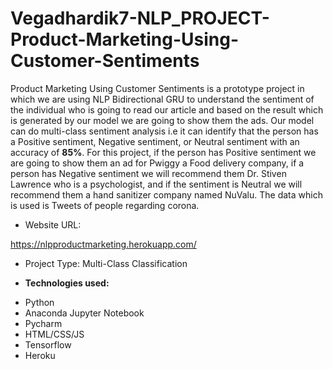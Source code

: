 # Vegadhardik7-NLP_PROJECT-Product-Marketing-Using-Customer-Sentiments
Product Marketing Using Customer Sentiments is a prototype project in which we are using NLP Bidirectional GRU to understand the sentiment of the individual who is going to read our article and based on the result which is generated by our model we are going to show them the ads. Our model can do multi-class sentiment analysis i.e it can identify that the person has a Positive sentiment, Negative sentiment, or Neutral sentiment with an accuracy of <b>85%</b>. For this project, if the person has Positive sentiment we are going to show them an ad for Pwiggy a Food delivery company, if a person has Negative sentiment we will recommend them Dr. Stiven Lawrence who is a psychologist, and if the sentiment is Neutral we will recommend them a hand sanitizer company named NuValu. The data which is used is Tweets of people regarding corona.

* Website URL:

https://nlpproductmarketing.herokuapp.com/

* Project Type: Multi-Class Classification

* <b>Technologies used:</b>
- Python
- Anaconda Jupyter Notebook
- Pycharm
- HTML/CSS/JS
- Tensorflow
- Heroku

